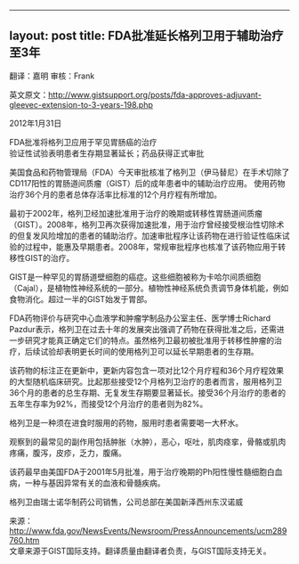 
---
layout: post
title: FDA批准延长格列卫用于辅助治疗至3年
---

翻译：嘉明 审核：Frank

英文原文：http://www.gistsupport.org/posts/fda-approves-adjuvant-gleevec-extension-to-3-years-198.php

2012年1月31日

FDA批准将格列卫应用于罕见胃肠癌的治疗<br />
验证性试验表明患者生存期显著延长；药品获得正式审批

美国食品和药物管理局（FDA）今天审批核准了格列卫（伊马替尼）在手术切除了CD117阳性的胃肠道间质瘤（GIST）后的成年患者中的辅助治疗应用。 使用药物治疗36个月的患者总体存活率比标准的12个月疗程有所增加。

最初于2002年，格列卫经加速批准用于治疗的晚期或转移性胃肠道间质瘤（GIST）。2008年，格列卫再次获得加速批准，用于治疗曾经接受根治性切除术的但复发风险增加的患者的辅助治疗。加速审批程序让该药物在进行验证性临床试验的过程中，能惠及早期患者。2008年，常规审批程序也核准了该药物应用于转移性GIST的治疗。

GIST是一种罕见的胃肠道壁细胞的癌症。这些细胞被称为卡哈尔间质细胞（Cajal），是植物性神经系统的一部分。植物性神经系统负责调节身体机能，例如食物消化。超过一半的GIST始发于胃部。

FDA药物评价与研究中心血液学和肿瘤学制品办公室主任、医学博士Richard Pazdur表示，格列卫在过去十年的发展突出强调了药物在获得批准之后，还需进一步研究才能真正确定它们的特点。虽然格列卫最初被批准用于转移性肿瘤的治疗，后续试验却表明更长时间的使用格列卫可以延长早期患者的生存期。

该药物的标注正在更新中，更新内容包含一项对比12个月疗程和36个月疗程效果的大型随机临床研究。比起那些接受12个月格列卫治疗的患者而言，服用格列卫36个月的患者的总生存期、无复发生存期要显著延长。接受36个月治疗的患者的五年生存率为92%，而接受12个月治疗的患者则为82%。

格列卫是一种须在进食时服用的药物，服用时患者需要喝一大杯水。

观察到的最常见的副作用包括肿胀（水肿），恶心，呕吐，肌肉痉挛，骨骼或肌肉疼痛，腹泻，皮疹，乏力，腹痛。

该药最早由美国FDA于2001年5月批准，用于治疗晚期的Ph阳性慢性髓细胞白血病，一种与基因异常有关的血液和骨髓疾病。

格列卫由瑞士诺华制药公司销售，公司总部在美国新泽西州东汉诺威

来源：http://www.fda.gov/NewsEvents/Newsroom/PressAnnouncements/ucm289760.htm<br />
文章来源于GIST国际支持。翻译质量由翻译者负责，与GIST国际支持无关。

